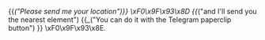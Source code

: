 {{_("Please send me your location")}}  \xF0\x9F\x93\x8D {{_("and I\'ll send you the nearest element")
{{_("You can do it with the Telegram paperclip button") }} \xF0\x9F\x93\x8E.